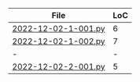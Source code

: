 |File             |LoC|
|-----------------|-|
|[2022-12-02-1-001.py](2022-12-02-1-001.py)|6|
|[2022-12-02-1-002.py](2022-12-02-1-002.py)|7|
|-|-|
|[2022-12-02-2-001.py](2022-12-02-2-001.py)|5|
